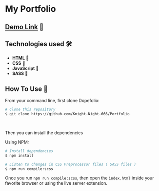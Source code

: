 # My Portfolio

## [Demo Link](https://knight-night-portfolio.netlify.app) 🔗

## Technologies used 🛠️

- **HTML** 🚀
- **CSS** 🚀
- **JavaScript** 🚀
- **SASS** 🚀


## How To Use 🔧

From your command line, first clone Dopefolio:

```bash
# Clone this repository
$ git clone https://github.com/Knight-Night-666/Portfolio
```

<br/>

Then you can install the dependencies

Using NPM:

```bash
# Install dependencies
$ npm install

# Listen to changes in CSS Preprocessor files ( SASS files )
$ npm run compile:scss
```

Once you run `npm run compile:scss`, then open the `index.html` inside your favorite browser or using the live server extension.



